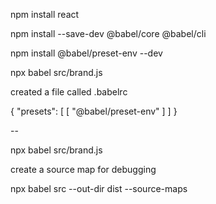 npm install react

npm install --save-dev @babel/core @babel/cli


npm install @babel/preset-env --dev


npx babel src/brand.js


created a file called .babelrc



{
    "presets": [
        [
          "@babel/preset-env"
        ]
    ]
}


--


npx babel src/brand.js


create a source map for debugging

npx babel src --out-dir dist --source-maps